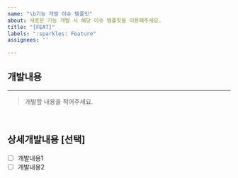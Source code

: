 ```yaml
---
name: "\b기능 개발 이슈 템플릿"
about: 새로운 기능 개발 시 해당 이슈 템플릿을 이용해주세요.
title: "[FEAT]"
labels: ":sparkles: Feature"
assignees: ''

---
```


## 개발내용
---
> 개발할 내용을 적어주세요.

</br>

## 상세개발내용 [선택]
- [ ] 개발내용1
- [ ] 개발내용2
